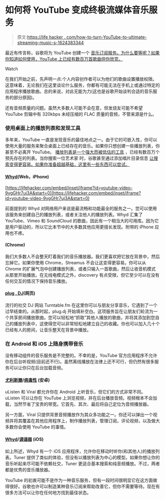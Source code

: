 # 如何将 YouTube 变成终极流媒体音乐服务

> 原文:[https://life hacker . com/how-to-turn-YouTube-to-ultimate-streaming-music-s-1624383344](https://lifehacker.com/how-to-turn-youtube-into-the-ultimate-streaming-music-s-1624383344)

最近有传言称，谷歌将为 YouTube 创建一个 [音乐订阅服务。为什么要等呢？如果你知道如何使用，YouTube 上已经有数百万首歌曲供你欣赏。](http://www.androidpolice.com/2014/08/18/exclusive-this-is-youtube-music-key-googles-upcoming-subscription-service-with-offline-support-background-audio-no-ads-free-play-music-key/)

Watch

在我们开始之前，先声明一点:个人内容创作者可以为他们的歌曲设置播放权限。这意味着，无论我们在这里谈论什么服务，你都有可能无法在手机上或通过特定的应用程序播放歌曲。总的来说，对此无能为力(这也是谷歌开始谈判合适的音乐服务的部分原因)。

还有音频质量的问题。虽然大多数人可能不会在意，但发烧友可能不希望 YouTube 剪辑中有 320kbps 未经压缩的 FLAC 质量的音频，不管来源是什么。

### **使用桌面上的播放列表和发现工具**

多年来，YouTube 一直是发现音乐的最佳地点之一。由于它的可嵌入性，你可以使用大量的服务来聚合桌面上已经存在的音乐。如果你只想创建一些播放列表，你甚至不必离开 YouTube。 [播放列表是一个强大而被低估的工具](http://socialtimes.com/youtube-playlists_b25853) ，已经有数百万个预先存在的列表。当你搜索一位艺术家 时，谷歌甚至通过添加唱片目录信息 [让搜索变得更容易。如果你准备超越基础，这里有一些东西可以尝试。](http://googlesystem.blogspot.com/2013/08/youtube-tests-new-music-cards.html)

#### [**Whyd**](http://whyd.com/)**(Web，iPhone)**

 [https://lifehacker.com/embed/inset/iframe?id=youtube-video-9vgGHr7uj3A&start=0](https://lifehacker.com/embed/inset/iframe?id=youtube-video-9vgGHr7uj3A&start=0) 

前面提到的 Whyd 对网络用户来说是最流畅和功能最全的服务之一。您可以使用该服务来创建自己的播放列表，或者关注他人的播放列表。Whyd 汇集了 YouTube、Vimeo 和 SoundCloud 的歌曲，因此有一个相当大的可用库。因为它是用户驱动的，所以它比本节中的大多数其他应用更擅长发现。附带的 iPhone 应用也不疼。

#### (Chrome)

我们大多数人不会整天盯着我们的音乐播放器。我们更喜欢把它放在背景中，然后忘掉它。如果你使用 Chrome，Streamus 不会让这变得更容易。你可以从 Chrome 的扩展气泡中创建播放列表，或者只输入一首歌曲，然后让收音机模式从那里开始播放。在无线电模式之外，discovery 有点受限，但它至少可以在没有任何交互的情况下保持音乐播放。

#### [**plug . DJ**](http://plug.dj/)**(网页)**

流行的社交 DJ 网站 Turntable.fm 在这里你可以与朋友分享音乐，它遇到了一个过早结束的。从那时起，plug.dj 开始填补空白。这项服务旨在让朋友们轮流为一个共享房间播放歌曲。您可以轻松地“抓取”其他人播放的歌曲，并将其添加到您自己的播放列表中，这使得您可以非常轻松地建立自己的收藏。你也可以加入几十个已经有人的房间，让音乐整天在背景中播放。

### **在 Android 和 iOS 上随身携带音乐**

没有移动组件的音乐服务是不完整的。不幸的是，YouTube 官方应用程序不允许你在后台听视频(目前还不行)。虽然离线播放在法律上还不可行，但仍然有很多服务可以让你只在后台加载音频。

#### [**尤利斯滕**](https://play.google.com/store/apps/details?id=com.jaydoo.uListen)**/**[**病毒性**](https://play.google.com/store/apps/details?id=com.Mata.YTplayer) **(安卓)**

uListen 和 Viral 都允许你在 Android 上听音乐，但它们的方式非常不同。uListen 可以让你在 YouTube 上浏览视频，并在后台播放音频。视频根本不会加载，当然节省了宝贵的带宽。它首先、其次、最后将自己定位为音频播放器。

另一方面，Viral 只提供背景音频播放作为其众多功能之一。你还可以弹出一个视频并将其覆盖在其他应用程序上，制作播放列表，管理订阅，评论视频，以及做大多数你会使用 YouTube 的事情。

#### [**Whyd**](https://itunes.apple.com/us/app/whyd-music-playlist-discovery/id874380201?mt=8)**/**[**调谐器**](https://itunes.apple.com/us/app/tuner-for-youtube-music/id729354480?mt=8&ign-mpt=uo%3D4) **(iOS)**

如上所述，Whyd 有一个 iOS 应用程序，允许你在移动时听你(和其他人)的播放列表。Tuner 提供了类似的体验，但没有以播放列表为中心的模型。如果你想让你的音乐听起来尽可能不依赖社交，Tuner 更适合基本搜索和纯音频播放。不过，两者都是优秀的音乐播放器。

YouTube 的初衷可能不是作为一种音乐服务，但有一段时间很明显它在这方面做得很好。谷歌也许可以制造某种音乐订阅来帮助改善它，但你不需要等待。现在有很多方法可以让你在任何地方找到最佳状态。